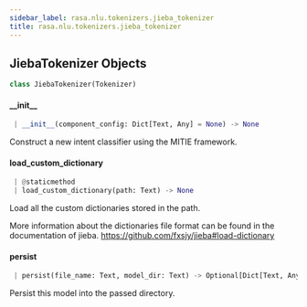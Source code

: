 ```yaml
---
sidebar_label: rasa.nlu.tokenizers.jieba_tokenizer
title: rasa.nlu.tokenizers.jieba_tokenizer
---
```


## JiebaTokenizer Objects

```python
class JiebaTokenizer(Tokenizer)
```

#### \_\_init\_\_

```python
 | __init__(component_config: Dict[Text, Any] = None) -> None
```

Construct a new intent classifier using the MITIE framework.

#### load\_custom\_dictionary

```python
 | @staticmethod
 | load_custom_dictionary(path: Text) -> None
```

Load all the custom dictionaries stored in the path.

More information about the dictionaries file format can
be found in the documentation of jieba.
https://github.com/fxsjy/jieba#load-dictionary

#### persist

```python
 | persist(file_name: Text, model_dir: Text) -> Optional[Dict[Text, Any]]
```

Persist this model into the passed directory.


